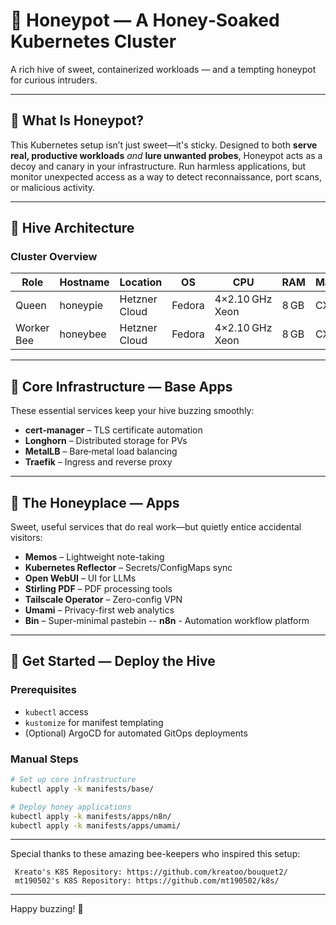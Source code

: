 # 🐝 Honeypot — A Honey‑Soaked Kubernetes Cluster

A rich hive of sweet, containerized workloads — and a tempting honeypot for curious intruders.

---

## 🍯 What Is Honeypot?

This Kubernetes setup isn’t just sweet—it's sticky. Designed to both **serve real, productive workloads** *and* **lure unwanted probes**, Honeypot acts as a decoy and canary in your infrastructure. Run harmless applications, but monitor unexpected access as a way to detect reconnaissance, port scans, or malicious activity.

---

## 🐝 Hive Architecture

### Cluster Overview

| Role        | Hostname    | Location         | OS            | CPU              | RAM | Machine   |
|-------------|-------------|------------------|---------------|------------------|-----|-----------|
| Queen       | honeypie    | Hetzner Cloud    | Fedora        | 4×2.10 GHz Xeon  | 8 GB | CX32      |
| Worker Bee  | honeybee    | Hetzner Cloud    | Fedora        | 4×2.10 GHz Xeon  | 8 GB | CX32      |

---

## 🌼 Core Infrastructure — Base Apps

These essential services keep your hive buzzing smoothly:

- **cert‑manager** – TLS certificate automation  
- **Longhorn** – Distributed storage for PVs  
- **MetalLB** – Bare‑metal load balancing  
- **Traefik** – Ingress and reverse proxy  

---

## 🍯 The Honeyplace — Apps

Sweet, useful services that do real work—but quietly entice accidental visitors:

- **Memos** – Lightweight note-taking  
- **Kubernetes Reflector** – Secrets/ConfigMaps sync  
- **Open WebUI** – UI for LLMs  
- **Stirling PDF** – PDF processing tools  
- **Tailscale Operator** – Zero-config VPN  
- **Umami** – Privacy-first web analytics  
- **Bin** – Super-minimal pastebin
-- **n8n** - Automation workflow platform

---

## 🚀 Get Started — Deploy the Hive

### Prerequisites

- `kubectl` access  
- `kustomize` for manifest templating  
- (Optional) ArgoCD for automated GitOps deployments  

### Manual Steps

```sh
# Set up core infrastructure
kubectl apply -k manifests/base/

# Deploy honey applications
kubectl apply -k manifests/apps/n8n/
kubectl apply -k manifests/apps/umami/
```

---

Special thanks to these amazing bee-keepers who inspired this setup: 

     Kreato's K8S Repository: https://github.com/kreatoo/bouquet2/ 
     mt190502's K8S Repository: https://github.com/mt190502/k8s/

---

Happy buzzing! 🐝
